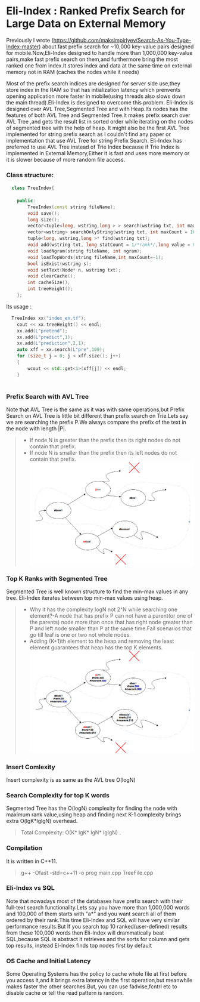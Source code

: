 # Eli-Index : Ranked Prefix Search for Large Data on External Memory
Previously I wrote (https://github.com/maksimpiriyev/Search-As-You-Type-Index-master) about fast prefix search for ~10,000 key-value pairs designed for mobile.Now,Eli-Index designed to handle more than 1,000,000 key-value pairs,make fast prefix search on them,and furthermore bring the most ranked one from index.It stores index and data at the same time on external memory not in RAM (caches the nodes while it needs)


Most of the prefix search indices are designed for server side use,they store index in the RAM so that has intialization latency which prenvents opening application more faster in mobile(using threads also slows down the main thread).Eli-Index is designed to overcome this problem.
Eli-Index is designed over AVL Tree,Segmented Tree and with Heap.Its nodes has the features of both AVL Tree and Segmented Tree.It makes prefix search over AVL Tree ,and gets the result list in sorted order while iterating on the nodes of segmented tree with the help of heap.  It might also be the first AVL Tree implemented for string prefix search as I couldn't find any paper or implementation that use AVL Tree for string Prefix Search. Eli-Index has preferred to use AVL Tree instead of Trie Index because if Trie Index is implemented in External Memory,Either it is fast and uses more memory or it is slower because of more random file access.

### Class structure:
```c++
  class TreeIndex{
	
	public:
		TreeIndex(const string fileName);
		void save();
		long size();
		vector<tuple<long, wstring,long > > search(wstring txt, int maxCount = 100);
		vector<wstring> searchOnlyString(wstring txt, int maxCount = 100);
		tuple<long, wstring,long >* find(wstring txt);
		void add(wstring txt, long statCount = 1/*rank*/,long value = 0);
		void loadNgram(string fileName, int ngram);
		void loadTopWords(string fileName,int maxCount=-1);
		bool isExist(wstring s);
		void setText(Node* n, wstring txt);
		void clearCache();
		int cacheSize();
		int treeHeight();
	};
```
Its usage :
```c++
  TreeIndex xx("index_en.tf");
	cout << xx.treeHeight() << endl;
	xx.add(L"pretend");
	xx.add(L"predict",1);
	xx.add(L"prediction",2,1);
	auto xff = xx.search(L"pre",100);
	for (size_t j = 0; j < xff.size(); j++)
	{
		wcout << std::get<1>(xff[j]) << endl;
	}
	
```

### Prefix Search with AVL Tree
Note that AVL Tree is the same as it was with same operations,but Prefix Search on AVL Tree is little bit different than prefix search on Trie.Lets say we are searching the prefix P.We always compare the prefix of the text in the node with length |P|.

> * If node N is greater than the prefix then its right nodes do not contain that prefix. <br/>
> * If node N is smaller than the prefix then its left nodes do not contain that prefix.
![alt tag](https://raw.githubusercontent.com/maksimpiriyev/Eli-Index/master/treesearch.png)


### Top K Ranks with Segmented Tree
Segmented Tree is well known structure to find the min-max values in any tree. Eli-Index iterates between top min-max values using heap.
> * Why it has the complexity logN not 2^N while searching one element?-A node that has prefix P can not have a parent(or one of the parents) node more than once that has right node greater than P and left node smaller than P at the same time.Fail scenarios that go till leaf is one or two not whole nodes.<br/>
> * Adding (K+1)th element to the heap and removing the least element guarantees that heap has  the top K elements.
![alt tag](https://raw.githubusercontent.com/maksimpiriyev/Eli-Index/master/noderank.png)

### Insert Comlexity
Insert complexity is as same as the AVL tree O(logN)

### Search Complexity for top K words
Segmented Tree has the O(logN) complexity for finding the node with maximum rank value,using heap and finding next K-1 complexity brings extra O(lgK*lglgN) overhead.
> Total Complexity: O(K* lgK* lgN* lglgN) .

### Compilation
It is written in C++11.
> g++ -Ofast -std=c++11 -o prog main.cpp TreeFile.cpp

### Eli-Index vs SQL
Note that nowadays most of the databases have prefix search with their full-text search functionality.Lets say you have more than 1,000,000 words and 100,000 of them starts with "a*" and you want search all of them ordered by their rank.This time Eli-Index and SQL will have very similar performance results.But If you search top 10 ranked(user-defined) results from these 100,000 words then Eli-Index will drammatically beat SQL,because SQL is abstract it retrieves and the sorts for column and gets top results, instead El-Index finds top nodes first by default

### OS Cache and Initial Latency
Some  Operating Systems has the policy to cache whole file at first before you access it,and it brings extra latency in the first operation,but meanwhile makes faster the other searches.But, you can use fadvise,fcntrl etc to disable cache or tell the read pattern is random.
